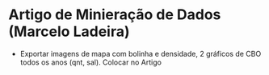 # Artigo de Minieração de Dados (Marcelo Ladeira)

- Exportar imagens de mapa com bolinha e densidade, 2 gráficos de CBO todos os anos (qnt, sal). Colocar no Artigo

